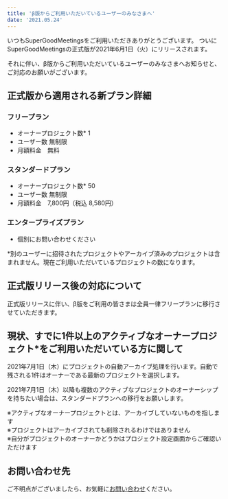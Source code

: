 ```yaml
---
title: 'β版からご利用いただいているユーザーのみなさまへ'
date: '2021.05.24'
---
```


いつもSuperGoodMeetingsをご利用いただきありがとうございます。
ついにSuperGoodMeetingsの正式版が2021年6月1日（火）にリリースされます。

それに伴い、β版からご利用いただいているユーザーのみなさまへお知らせと、ご対応のお願いがございます。
  

## 正式版から適用される新プラン詳細

### フリープラン
- オーナープロジェクト数* 1
- ユーザー数 無制限
- 月額料金　無料  

### スタンダードプラン
- オーナープロジェクト数* 50
- ユーザー数 無制限
- 月額料金　7,800円（税込 8,580円） 

### エンタープライズプラン
- 個別にお問い合わせください  

*別のユーザーに招待されたプロジェクトやアーカイブ済みのプロジェクトは含まれません。現在ご利用いただいているプロジェクトの数になります。

## 正式版リリース後の対応について
正式版リリースに伴い、β版をご利用の皆さまは全員一律フリープランに移行させていただきます。

## 現状、すでに1件以上のアクティブなオーナープロジェクト*をご利用いただいている方に関して
2021年7月1日（木）にプロジェクトの自動アーカイブ処理を行います。自動で残される1件はオーナーである最新のプロジェクトを選択します。

2021年7月1日（木）以降も複数のアクティブなプロジェクトのオーナーシップを持ちたい場合は、スタンダードプランへの移行をお願いします。

※アクティブなオーナープロジェクトとは、アーカイブしていないものを指します  
※プロジェクトはアーカイブされても削除されるわけではありません  
※自分がプロジェクトのオーナーかどうかはプロジェクト設定画面からご確認いただけます  


## お問い合わせ先
ご不明点がございましたら、お気軽に[お問い合わせ](https://docs.google.com/forms/d/e/1FAIpQLScCyzYCVpWlBvP6wIDY8_RiWEb5zFt2GHzIB4Jvi8ccWkm9Gw/viewform)ください。  
